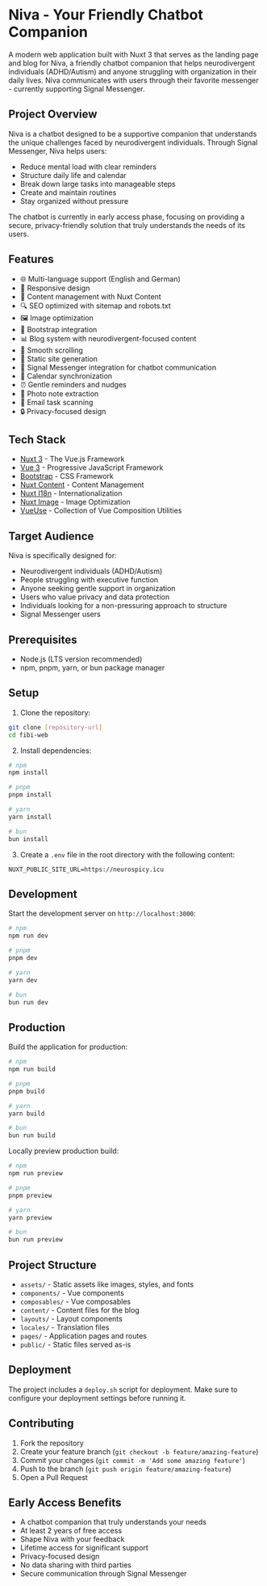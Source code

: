# Niva - Your Friendly Chatbot Companion

A modern web application built with Nuxt 3 that serves as the landing page and blog for Niva, a friendly chatbot companion that helps neurodivergent individuals (ADHD/Autism) and anyone struggling with organization in their daily lives. Niva communicates with users through their favorite messenger - currently supporting Signal Messenger.

## Project Overview

Niva is a chatbot designed to be a supportive companion that understands the unique challenges faced by neurodivergent individuals. Through Signal Messenger, Niva helps users:
- Reduce mental load with clear reminders
- Structure daily life and calendar
- Break down large tasks into manageable steps
- Create and maintain routines
- Stay organized without pressure

The chatbot is currently in early access phase, focusing on providing a secure, privacy-friendly solution that truly understands the needs of its users.

## Features

- 🌐 Multi-language support (English and German)
- 📱 Responsive design
- 📝 Content management with Nuxt Content
- 🔍 SEO optimized with sitemap and robots.txt
- 🖼️ Image optimization
- 🎨 Bootstrap integration
- 📊 Blog system with neurodivergent-focused content
- 🔄 Smooth scrolling
- 🚀 Static site generation
- 💬 Signal Messenger integration for chatbot communication
- 📅 Calendar synchronization
- ⏰ Gentle reminders and nudges
- 📸 Photo note extraction
- 📧 Email task scanning
- 🔒 Privacy-focused design

## Tech Stack

- [Nuxt 3](https://nuxt.com/) - The Vue.js Framework
- [Vue 3](https://vuejs.org/) - Progressive JavaScript Framework
- [Bootstrap](https://getbootstrap.com/) - CSS Framework
- [Nuxt Content](https://content.nuxt.com/) - Content Management
- [Nuxt I18n](https://i18n.nuxtjs.org/) - Internationalization
- [Nuxt Image](https://image.nuxt.com/) - Image Optimization
- [VueUse](https://vueuse.org/) - Collection of Vue Composition Utilities

## Target Audience

Niva is specifically designed for:
- Neurodivergent individuals (ADHD/Autism)
- People struggling with executive function
- Anyone seeking gentle support in organization
- Users who value privacy and data protection
- Individuals looking for a non-pressuring approach to structure
- Signal Messenger users

## Prerequisites

- Node.js (LTS version recommended)
- npm, pnpm, yarn, or bun package manager

## Setup

1. Clone the repository:
```bash
git clone [repository-url]
cd fibi-web
```

2. Install dependencies:
```bash
# npm
npm install

# pnpm
pnpm install

# yarn
yarn install

# bun
bun install
```

3. Create a `.env` file in the root directory with the following content:
```
NUXT_PUBLIC_SITE_URL=https://neurospicy.icu
```

## Development

Start the development server on `http://localhost:3000`:

```bash
# npm
npm run dev

# pnpm
pnpm dev

# yarn
yarn dev

# bun
bun run dev
```

## Production

Build the application for production:

```bash
# npm
npm run build

# pnpm
pnpm build

# yarn
yarn build

# bun
bun run build
```

Locally preview production build:

```bash
# npm
npm run preview

# pnpm
pnpm preview

# yarn
yarn preview

# bun
bun run preview
```

## Project Structure

- `assets/` - Static assets like images, styles, and fonts
- `components/` - Vue components
- `composables/` - Vue composables
- `content/` - Content files for the blog
- `layouts/` - Layout components
- `locales/` - Translation files
- `pages/` - Application pages and routes
- `public/` - Static files served as-is

## Deployment

The project includes a `deploy.sh` script for deployment. Make sure to configure your deployment settings before running it.

## Contributing

1. Fork the repository
2. Create your feature branch (`git checkout -b feature/amazing-feature`)
3. Commit your changes (`git commit -m 'Add some amazing feature'`)
4. Push to the branch (`git push origin feature/amazing-feature`)
5. Open a Pull Request

## Early Access Benefits

- A chatbot companion that truly understands your needs
- At least 2 years of free access
- Shape Niva with your feedback
- Lifetime access for significant support
- Privacy-focused design
- No data sharing with third parties
- Secure communication through Signal Messenger


